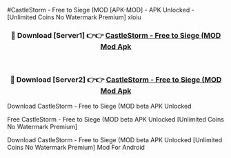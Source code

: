 #CastleStorm - Free to Siege (MOD [APK-MOD] - APK Unlocked - [Unlimited Coins No Watermark Premium] xloiu



<div align="center">

<h3>🔴 Download [Server1] 👉👉 <a href="https://momento.my/?title=CastleStorm_-_Free_to_Siege_(MOD">CastleStorm - Free to Siege (MOD Mod Apk</a></h3><br>

<h3>🔴 Download [Server2] 👉👉 <a href="https://momento.my/?title=CastleStorm_-_Free_to_Siege_(MOD">CastleStorm - Free to Siege (MOD Mod Apk</a></h3>
</div>



Download CastleStorm - Free to Siege (MOD beta APK Unlocked

Free CastleStorm - Free to Siege (MOD beta APK Unlocked [Unlimited Coins No Watermark Premium]

Download CastleStorm - Free to Siege (MOD beta APK Unlocked [Unlimited Coins No Watermark Premium] Mod For Android
